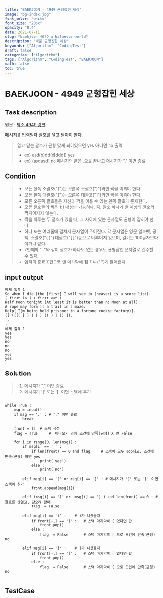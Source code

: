 ```yaml
---
title: "BAEKJOON - 4949 균형잡힌 세상"
image: "bg-index.jpg"
font_color: "white"
font_size: "28px"
opacity: "0.4"
date: 2021-07-11
slug: "baekjoon-4949-a-balanced-world"
description: "백준 균형잡힌 세상"
keywords: ["Algorithm", "CodingTest"]
draft: false
categories: ["Algorithm"]
tags: ["Algorithm", "CodingTest", "BAEKJOON"]
math: false
toc: true
---
```


# BAEKJOON - 4949 균형잡힌 세상

## Task description

원문 : <a href="https://www.acmicpc.net/problem/4949">백준 4949 링크</a>

메시지를 입력받아 괄호를 열고 닫아야 한다.
> 열고 닫는 괄호가 균형 맞게 되어있으면 yes 아니면 no 출력
> - ex) asd(b)dd(d[ddd]) yes
> - ex) (asdasd] no
> 메시지의 끝은 .으로 끝나고 
> 메시지가 "." 이면 종료

## Condition
> - 모든 왼쪽 소괄호("(")는 오른쪽 소괄호(")")와만 짝을 이뤄야 한다.
> - 모든 왼쪽 대괄호("[")는 오른쪽 대괄호("]")와만 짝을 이뤄야 한다.
> - 모든 오른쪽 괄호들은 자신과 짝을 이룰 수 있는 왼쪽 괄호가 존재한다.
> - 모든 괄호들의 짝은 1:1 매칭만 가능하다. 즉, 괄호 하나가 둘 이상의 괄호와 짝지어지지 않는다.
> - 짝을 이루는 두 괄호가 있을 때, 그 사이에 있는 문자열도 균형이 잡혀야 한다.
> - 하나 또는 여러줄에 걸쳐서 문자열이 주어진다. 각 문자열은 영문 알파벳, 공백, 소괄호("( )") 대괄호("[ ]")등으로 이루어져 있으며, 길이는 100글자보다 작거나 같다.
> - 7번째의 " ."와 같이 괄호가 하나도 없는 경우도 균형잡힌 문자열로 간주할 수 있다.
> - 입력의 종료조건으로 맨 마지막에 점 하나(".")가 들어온다.

## input output

```
예제 입력 1 
So when I die (the [first] I will see in (heaven) is a score list).
[ first in ] ( first out ).
Half Moon tonight (At least it is better than no Moon at all].
A rope may form )( a trail in a maze.
Help( I[m being held prisoner in a fortune cookie factory)].
([ (([( [ ] ) ( ) (( ))] )) ]).
 .
.
예제 출력 1 
yes
yes
no
no
no
yes
yes
```

## Solution 
> 1. 메시지가 "." 이면 종료
> 2. 메시지가 '(' 또는 '[' 이면 스택에 추가

```

while True : 
	msg = input()
	if msg == '.' :	# "." 이면 종료
		break
	
	front = []	# 스택 생성
	flag = True 	# .이나오기 전에 조건에 만족(균형) X 면 False
	
	for i in range(0, len(msg)) :	
		if msg[i] == '.' : 
			if len(front) == 0 and flag: 	# 스택이 모두 pop되고, 조건에 만족(균형) 하면 yes
				print('yes')
			else : 
				print('no')
				
		elif msg[i] == '(' or msg[i] == '[' : # 메시지가 '(' 또는 '[' 이면 스택에 추가
			front.append(msg[i])
			
		elif (msg[i] == ')' or  msg[i] == ']') and len(front) == 0 : # 괄호를 안열고, 닫으려 할때 
			flag  = False
			
		elif msg[i] == ')' : 	# )가 나왔을때 
			if front[-1] == '(' :	# 스택 마지막이 ( 였다면 팝
				front.pop()
			else :
				flag  = False		# 스택 마지막이 [ 으로 조건에 만족(균형) no
				
		elif msg[i] == ']' :	# ]가 나왔을때 
			if front[-1] == '[' : 	# 스택 마지막이 [ 였다면 팝
				front.pop()
			else : 
				flag  = False		# 스택 마지막이 ( 으로 조건에 만족(균형) no
			
```


## TestCase
```

```
